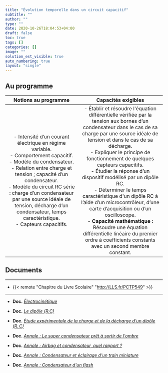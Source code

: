 ```yaml
---
title: "Évolution temporelle dans un circuit capacitif"
subtitle: ""
author: ""
type: ""
date: 2020-10-26T18:04:53+04:00
draft: false
toc: true
tags: []
categories: []
image: ""
solution_est_visible: true
auto_numbering: true
layout: "single"
---
```


## Au programme

| Notions au programme | Capacités exigibles |
|:-:|:-:|
| - Intensité d’un courant électrique en régime variable.<br />- Comportement capacitif.<br />- Modèle du condensateur.<br />- Relation entre charge et tension ; capacité d’un condensateur.<br />- Modèle du circuit RC série : charge d’un condensateur par une source idéale de tension, décharge d’un condensateur, temps caractéristique.<br />- Capteurs capacitifs. | - Établir et résoudre l'équation différentielle vérifiée par la tension aux bornes d’un condensateur dans le cas de sa charge par une source idéale de tension et dans le cas de sa décharge.<br />- Expliquer le principe de fonctionnement de quelques capteurs capacitifs.<br />- Étudier la réponse d’un dispositif modélisé par un dipôle RC.<br />- Déterminer le temps caractéristique d'un dipôle RC à l’aide d’un microcontrôleur, d’une carte d’acquisition ou d’un oscilloscope.<br />- **Capacité mathématique :** Résoudre une équation différentielle linéaire du premier ordre à coefficients constants avec un second membre constant. |

## Documents

----

- {{< remote "Chapitre du Livre Scolaire" "<http://LLS.fr/PCTP549>" >}}

----

- **Doc.** [*Électrocinétique*](1-electrocinetique)

- **Doc.** [*Le dipôle (R,C)*](2-dipole-rc)

- **Doc.** [*Étude expérimentale de la charge et de la décharge d'un dipôle $(R,C)$*](7-charge-decharge-tp)

- **Doc.** [*Annale : Le super condensateur prêt à sortir de l'ombre*](3-annale-1)

- **Doc.** [*Annale : Airbag et condensateur, quel rapport ?*](4-annale-2)

- **Doc.** [*Annale : Condensateur et éclairage d'un train miniature*](5-annale-3)

- **Doc.** [*Annale : Condensateur d'un flash*](6-annale-4)
